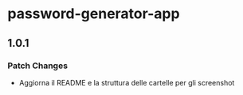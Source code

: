 # password-generator-app

## 1.0.1

### Patch Changes

- Aggiorna il README e la struttura delle cartelle per gli screenshot
